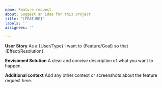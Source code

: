 ```yaml
---
name: Feature request
about: Suggest an idea for this project
title: "[FEATURE]"
labels: ''
assignees: ''

---
```


**User Story**
As a {User/Type} I want to {Feature/Goal} so that {Effect/Resolution}.

**Envisioned Solution**
A clear and concise description of what you want to happen.

**Additional context**
Add any other context or screenshots about the feature request here.
